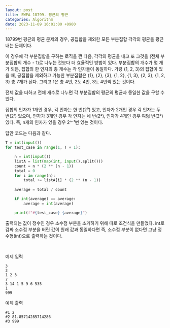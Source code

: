 ```yaml
---
layout: post
title: SWEA 18799. 평균의 평균
categories: Algorithm
date: 2023-11-09 16:01:00 +0900
---
```

18799번 평균의 평균 문제의 경우, 공집합을 제외한 모든 부분집합 각각의 평균을 평균 내는 문제이다.

이 경우에 각 부분집합을 구하는 로직을 짠 다음, 각각의 평균을 내고 또 그것을 (전체 부분집합의 개수 - 1)로 나누는 것보다 더 효율적인 방법이 있다. 부분집합의 개수가 몇 개가 되든, 집합의 한 인자의 총 개수는 각 인자들이 동일하다. 가령 {1, 2, 3}의 집합이 있을 때, 공집합을 제외하고 가능한 부분집합은 {1}, {2}, {3}, {1, 2}, {1, 3}, {2, 3}, {1, 2, 3} 총 7개가 된다. 그리고 1은 총 4번, 2도 4번, 3도 4번씩 있는 것이다.

전체 값을 더하고 전체 개수로 나누면 각 부분집합의 평균의 평균과 동일한 값을 구할 수 있다.

집합의 인자가 1개인 경우, 각 인자는 한 번(2⁰) 있고, 인자가 2개인 경우 각 인자는 두 번(2¹) 있으며, 인자가 3개인 경우 각 인자는 네 번(2²), 인자가 4개인 경우 여덟 번(2³) 있다. 즉, n개의 인자가 있을 경우 2ⁿ⁻¹번 있는 것이다.

답안 코드는 다음과 같다.

```python
T = int(input())
for test_case in range(1, T + 1):

    n = int(input())
    listA = list(map(int, input().split()))
    count = n * (2 ** (n - 1))
    total = 0
    for i in range(n):
        total += listA[i] * (2 ** (n - 1))
        
    average = total / count

    if int(average) == average:
        average = int(average)

    print(f"#{test_case} {average}")
```

출력되는 값이 정수인 경우 소수점 부분을 소거하기 위해 따로 조건식을 만들었다. int로 감싸 소수점 부분을 버린 값이 원래 값과 동일하다면 즉, 소수점 부분이 없다면 그냥 정수형(int)으로 출력하는 것이다.

<br>

예제 입력

```
3
3
1 2 3
7
3 14 1 5 9 6 535
1
999
```

예제 출력

```
#1 2
#2 81.85714285714286
#3 999
```